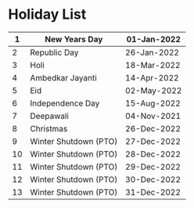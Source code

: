 # Holiday List

| 1  | New Years Day         | 01-Jan-2022 |
| -- | --------------------- | ----------- |
| 2  | Republic Day          | 26-Jan-2022 |
| 3  | Holi                  | 18-Mar-2022 |
| 4  | Ambedkar Jayanti      | 14-Apr-2022 |
| 5  | Eid                   | 02-May-2022 |
| 6  | Independence Day      | 15-Aug-2022 |
| 7  | Deepawali             | 04-Nov-2021 |
| 8  | Christmas             | 26-Dec-2022 |
| 9  | Winter Shutdown (PTO) | 27-Dec-2022 |
| 10 | Winter Shutdown (PTO) | 28-Dec-2022 |
| 11 | Winter Shutdown (PTO) | 29-Dec-2022 |
| 12 | Winter Shutdown (PTO) | 30-Dec-2022 |
| 13 | Winter Shutdown (PTO) | 31-Dec-2022 |
